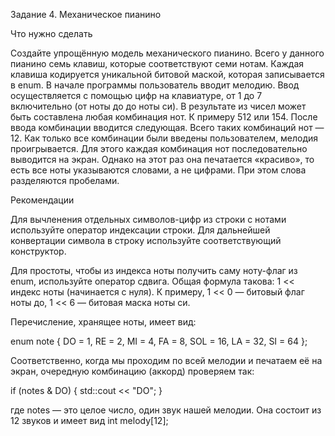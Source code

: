 Задание 4. Механическое пианино

Что нужно сделать

Создайте упрощённую модель механического пианино. Всего у данного пианино семь клавиш, которые соответствуют семи нотам. Каждая клавиша кодируется уникальной битовой маской, которая записывается в enum. В начале программы пользователь вводит мелодию. Ввод осуществляется с помощью цифр на клавиатуре, от 1 до 7 включительно (от ноты до до ноты си). В результате из чисел может быть составлена любая комбинация нот. К примеру 512 или 154. После ввода комбинации вводится следующая. Всего таких комбинаций нот — 12. Как только все комбинации были введены пользователем, мелодия проигрывается. Для этого каждая комбинация нот последовательно выводится на экран. Однако на этот раз она печатается «красиво», то есть все ноты указываются словами, а не цифрами. При этом слова разделяются пробелами.



Рекомендации

Для вычленения отдельных символов-цифр из строки с нотами используйте оператор индексации строки. Для дальнейшей конвертации символа в строку используйте соответствующий конструктор.

Для простоты, чтобы из индекса ноты получить саму ноту-флаг из enum, используйте оператор сдвига. Общая формула такова: 1 << индекс ноты (начинается с нуля). К примеру, 1 << 0 — битовый флаг ноты до, 1 << 6 — битовая маска ноты си.



Перечисление, хранящее ноты, имеет вид:

enum note
{
DO = 1,
RE = 2,
MI = 4,
FA = 8,
SOL = 16,
LA = 32,
SI = 64
};

Соответственно, когда мы проходим по всей мелодии и печатаем её на экран, очередную комбинацию (аккорд) проверяем так:

if (notes & DO)
{
std::cout << "DO";
}

где notes — это целое число, один звук нашей мелодии. Она состоит из 12 звуков и имеет вид int melody[12];